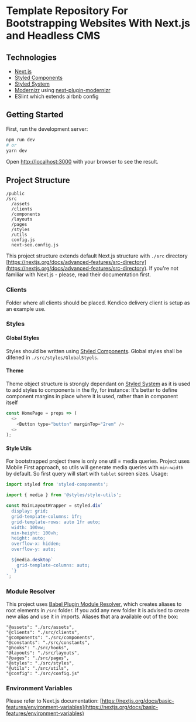 # Template Repository For Bootstrapping Websites With Next.js and Headless CMS

## Technologies
- [Next.js](https://nextjs.org/)
- [Styled Components](https://styled-components.com/)
- [Styled System](https://styled-system.com/)
- [Modernizr](https://modernizr.com/) using [next-plugin-modernizr](https://www.npmjs.com/package/next-plugin-modernizr)
- ESlint which extends airbnb config

## Getting Started

First, run the development server:

```bash
npm run dev
# or
yarn dev
```

Open [http://localhost:3000](http://localhost:3000) with your browser to see the result.

## Project Structure
```
/public
/src
  /assets
  /clients
  /components
  /layouts
  /pages
  /styles
  /utils
  config.js
  next-seo.config.js
```
This project structure extends default Next.js structure with `./src` directory [https://nextjs.org/docs/advanced-features/src-directory](https://nextjs.org/docs/advanced-features/src-directory). If you're not familiar with Next.js - please, read their documentation first.

### Clients
Folder where all clients should be placed. Kendico delivery client is setup as an example use.

### Styles
#### Global Styles
Styles should be written using [Styled Components](https://styled-components.com/). Global styles shall be difened in `./src/styles/GlobalStyels`.

#### Theme
Theme object structure is strongly dependant on [Styled System](https://styled-system.com/getting-started) as it is used to add styles to components in the fly, for instance:
It's better to define component margins in place where it is used, rather than in component itself
```javascript
const HomePage = props => (
  <>
    <Button type="button" marginTop="2rem" />
  <>
);
```

#### Style Utils
For bootstrapped project there is only one util = media queries. Project uses Mobile First approach, so utils will generate media queries with `min-width` by default. So first query will start with `tablet` screen sizes.
Usage:
```javascript
import styled from 'styled-components';

import { media } from '@styles/style-utils';

const MainLayoutWrapper = styled.div`
  display: grid;
  grid-template-columns: 1fr;
  grid-template-rows: auto 1fr auto;
  width: 100vw;
  min-height: 100vh;
  height: auto;
  overflow-x: hidden;
  overflow-y: auto;

  ${media.desktop`
    grid-template-columns: auto;
  `}
`;
```

### Module Resolver
This project uses [Babel Plugin Module Resolver](https://github.com/tleunen/babel-plugin-module-resolver), which creates aliases to root elements in `/src` folder. If you add any new folder it is advised to create new alias and use it in imports. Aliases that ara available out of the box: 
```
"@assets": "./src/assets",
"@clients": "./src/clients",
"@components": "./src/components",
"@constants": "./src/constants",
"@hooks": "./src/hooks",
"@layouts": "./src/layouts",
"@pages": "./src/pages",
"@styles": "./src/styles",
"@utils": "./src/utils",
"@config": "./src/config.js"
```

### Environment Variables
Please refer to Next.js documentation: [https://nextjs.org/docs/basic-features/environment-variables](https://nextjs.org/docs/basic-features/environment-variables)
